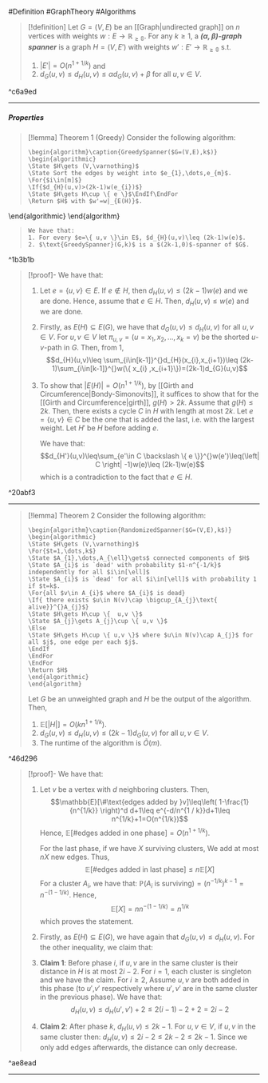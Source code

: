#Definition #GraphTheory #Algorithms 

> [!definition]
> Let $G=(V,E)$ be an [[Graph|undirected graph]] on $n$ vertices with weights $w:E \to \mathbb{R_{\geq 0}}$. For any $k\geq 1$, a ***$(\alpha,\beta)$-graph spanner*** is a graph $H=(V,E')$ with weights $w':E'\to \mathbb{R_{\geq 0}}$ s.t.
> 1.  $\left| E' \right|=O(n^{1+1 / k})$ and
> 2. $d_{G}(u,v)\leq d_{H}(u,v)\leq \alpha d_{G}(u,v)+\beta$ for all $u,v\in V$.

^c6a9ed

---
##### Properties
> [!lemma] Theorem 1 (Greedy)
> Consider the following algorithm:
> ```pseudo
> \begin{algorithm}\caption{GreedySpanner($G=(V,E),k$)}
> \begin{algorithmic} 
> \State $H\gets (V,\varnothing)$
> \State Sort the edges by weight into $e_{1},\dots,e_{m}$.
> \For{$i\in[m]$}
> \If{$d_{H}(u,v)>(2k-1)w(e_{i})$}
> \State $H\gets H\cup \{ e \}$\EndIf\EndFor
> \Return $H$ with $w'=w|_{E(H)}$.
\end{algorithmic}
\end{algorithm}
> ```
> We have that:
> 1. For every $e=\{ u,v \}\in E$, $d_{H}(u,v)\leq (2k-1)w(e)$.
> 2. $\text{GreedySpanner}(G,k)$ is a $(2k-1,0)$-spanner of $G$.

^1b3b1b

> [!proof]-
> We have that:
> 1. Let $e=\{ u,v \}\in E$. If $e\notin H$, then $d_{H}(u,v)\leq (2k-1) w(e)$ and we are done. Hence, assume that $e\in H$. Then, $d_{H}(u,v)\leq w(e)$ and we are done.
> 1. Firstly, as $E(H)\subseteq E(G)$, we have that $d_{G}(u,v)\leq d_{H}(u,v)$ for all $u,v\in V$. For $u,v\in V$ let $\pi_{u,v}=(u=x_{1},x_{2},\dots,x_{k}=v)$ be the shorted $u$-$v$-path in $G$. Then, from 1,$$d_{H}(u,v)\leq \sum_{i\in[k-1]}^{}d_{H}(x_{i},x_{i+1})\leq (2k-1)\sum_{i\in[k-1]}^{}w(\{ x_{i} ,x_{i+1}\})=(2k-1)d_{G}(u,v)$$
> 2. To show that $\left| E(H) \right|=O(n^{1+1/k})$, by [[Girth and Circumference|Bondy-Simonovits]], it suffices to show that for the [[Girth and Circumference|girth]], $g(H)>2k$. Assume that $g(H)\leq 2k$. Then, there exists a cycle $C$ in $H$ with length at most $2k$. Let $e=\{ u,v \}\in C$ be the one that is added the last, i.e. with the largest weight. Let $H'$ be $H$ before adding $e$. 
>    
>    We have that: $$d_{H'}(u,v)\leq\sum_{e'\in C \backslash \{ e \}}^{}w(e')\leq(\left| C \right| -1)w(e)\leq (2k-1)w(e)$$which is a contradiction to the fact that $e\in H$. 

^20abf3

---

> [!lemma] Theorem 2
> Consider the following algorithm: 
> ```pseudo
> \begin{algorithm}\caption{RandomizedSpanner($G=(V,E),k$)}
> \begin{algorithmic} 
> \State $H\gets (V,\varnothing)$
> \For{$t=1,\dots,k$}
> \State $A_{1},\dots,A_{\ell}\gets$ connected components of $H$
> \State $A_{i}$ is `dead' with probability $1-n^{-1/k}$ independently for all $i\in[\ell]$
> \State $A_{i}$ is `dead' for all $i\in[\ell]$ with probability 1 if $t=k$.
> \For{all $v\in A_{i}$ where $A_{i}$ is dead}
> \If{ there exists $u\in N(v)\cap \bigcup_{A_{j}\text{ alive}}^{}A_{j}$}
> \State $H\gets H\cup \{  u,v \}$
> \State $A_{j}\gets A_{j}\cup \{ u,v \}$
> \Else
> \State $H\gets H\cup \{ u,v \}$ where $u\in N(v)\cap A_{j}$ for all $j$, one edge per each $j$.
> \EndIf
> \EndFor
> \EndFor
> \Return $H$
> \end{algorithmic}
> \end{algorithm}
> ```
> Let $G$ be an unweighted graph and $H$ be the output of the algorithm. Then, 
> 1. $\mathbb{E}[\left| H \right|]=O(kn^{1+1 /k})$.
> 3.  $d_{G}(u,v)\leq d_{H}(u,v)\leq (2k-1)d_{G}(u,v)$ for all $u,v\in V$.
> 4. The runtime of the algorithm is $\tilde{O}(m)$.

^46d296

> [!proof]-
> We have that:
> 1. Let $v$ be a vertex with $d$ neighboring clusters. Then, $$\mathbb{E}[\#\text{edges added by }v]\leq\left( 1-\frac{1}{n^{1/k}} \right)^d d+1\leq e^{-d/n^{1 / k}}d+1\leq n^{1/k}+1=O(n^{1/k})$$Hence, $\mathbb{E}[\#\text{edges added in one phase}]=O(n^{1+1/k})$.
>    
>    For the last phase, if we have $X$ surviving clusters, We add at most $nX$ new edges. Thus,  $$\mathbb{E}[\#\text{edges added in last phase}]\leq n\mathbb{E}[X]$$
>    For a cluster $A_{i}$, we have that: $\mathbb{P}(A_{i}\text{ is surviving})=(n^{-1/k})^{k-1}=n^{-(1-1/k)}$. Hence, $$\mathbb{E}[X]=nn^{-(1-1/k)}=n^{1/k}$$which proves the statement.
> 2. Firstly, as $E(H)\subseteq E(G)$, we have again that $d_{G}(u,v)\leq d_{H}(u,v)$. For the other inequality, we claim that:
> 	1. **Claim 1**: Before phase $i$, if $u,v$ are in the same cluster is their distance in $H$ is at most $2i-2$.
> 	   For $i=1$, each cluster is singleton and we have the claim. For $i\geq 2$, Assume $u,v$ are both added in this phase (to $u'$,$v'$ respectively where $u',v'$ are in the same cluster in the previous phase). We have that: $$d_{H}(u,v)\leq d_{H}(u',v')+2\leq 2(i-1)-2+2=2i-2$$
> 	2. **Claim 2**: After phase $k$, $d_{H}(u,v)\leq 2k-1$. 
> 	   For $u,v\in V$, if $u,v$ in the same cluster then: $d_{H}(u,v)\leq 2i-2\leq 2k-2\leq 2k-1$. Since we only add edges afterwards, the distance can only decrease.

^ae8ead

---
